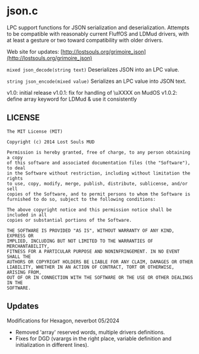
# json.c

LPC support functions for JSON serialization and deserialization.
Attempts to be compatible with reasonably current FluffOS and LDMud
drivers, with at least a gesture or two toward compatibility with
older drivers.

Web site for updates: [http://lostsouls.org/grimoire_json](http://lostsouls.org/grimoire_json)

`mixed json_decode(string text)`
  Deserializes JSON into an LPC value.

`string json_encode(mixed value)`
  Serializes an LPC value into JSON text.

v1.0: initial release
v1.0.1: fix for handling of \uXXXX on MudOS
v1.0.2: define array keyword for LDMud & use it consistently

## LICENSE

```
The MIT License (MIT)

Copyright (c) 2014 Lost Souls MUD

Permission is hereby granted, free of charge, to any person obtaining a copy
of this software and associated documentation files (the "Software"), to deal
in the Software without restriction, including without limitation the rights
to use, copy, modify, merge, publish, distribute, sublicense, and/or sell
copies of the Software, and to permit persons to whom the Software is
furnished to do so, subject to the following conditions:

The above copyright notice and this permission notice shall be included in all
copies or substantial portions of the Software.

THE SOFTWARE IS PROVIDED "AS IS", WITHOUT WARRANTY OF ANY KIND, EXPRESS OR
IMPLIED, INCLUDING BUT NOT LIMITED TO THE WARRANTIES OF MERCHANTABILITY,
FITNESS FOR A PARTICULAR PURPOSE AND NONINFRINGEMENT. IN NO EVENT SHALL THE
AUTHORS OR COPYRIGHT HOLDERS BE LIABLE FOR ANY CLAIM, DAMAGES OR OTHER
LIABILITY, WHETHER IN AN ACTION OF CONTRACT, TORT OR OTHERWISE, ARISING FROM,
OUT OF OR IN CONNECTION WITH THE SOFTWARE OR THE USE OR OTHER DEALINGS IN THE
SOFTWARE.
```

## Updates

Modifications for Hexagon, neverbot 05/2024

- Removed 'array' reserved words, multiple drivers definitions.
- Fixes for DGD (varargs in the right place, variable definition and initialization
  in different lines).
